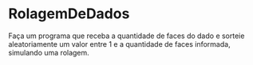 # RolagemDeDados
Faça um programa que receba a quantidade de faces do dado e sorteie aleatoriamente um valor entre 1 e a quantidade de faces informada, simulando uma rolagem.
